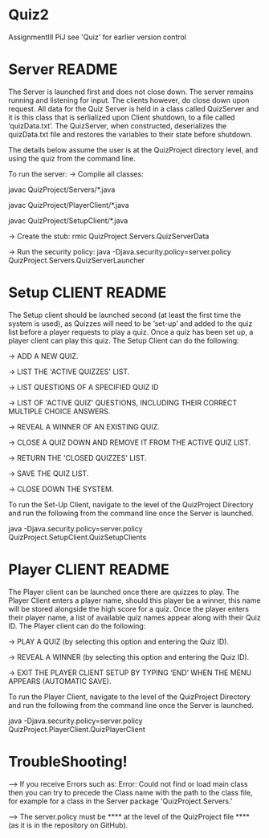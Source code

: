 Quiz2
=====

AssignmentIII PiJ see 'Quiz' for earlier version control

Server README
=============

The Server is launched first and does not close down. The server remains running and listening for input. The clients however, do close down upon request.
All data for the Quiz Server is held in a class called QuizServer and it is this class that is serlialized upon Client shutdown, to a file called ‘quizData.txt’. The QuizServer, when constructed, deserializes the quizData.txt file and restores the variables to their state before shutdown.

The details below assume the user is at the QuizProject directory level, and using the quiz from the command line.

To run the server:
→ Compile all classes: 

javac QuizProject/Servers/*.java

javac QuizProject/PlayerClient/*.java

javac QuizProject/SetupClient/*.java

→ Create the stub: rmic QuizProject.Servers.QuizServerData

→ Run the security policy: 
java -Djava.security.policy=server.policy QuizProject.Servers.QuizServerLauncher


Setup CLIENT README
===================

The Setup client should be launched second (at least the first time the system is used), as Quizzes will need to be ‘set-up’ and added to the quiz list before a player requests to play a quiz. Once a quiz has been set up, a player client can play this quiz. The Setup Client can do the following:

→ ADD A NEW QUIZ.

→ LIST THE 'ACTIVE QUIZZES' LIST.

→ LIST QUESTIONS OF A SPECIFIED QUIZ ID

→ LIST OF 'ACTIVE QUIZ' QUESTIONS, INCLUDING THEIR CORRECT MULTIPLE CHOICE ANSWERS.

→ REVEAL A WINNER OF AN EXISTING QUIZ. 

→ CLOSE A QUIZ DOWN AND REMOVE IT FROM THE ACTIVE QUIZ LIST.

→ RETURN THE 'CLOSED QUIZZES' LIST.

→ SAVE THE QUIZ LIST.

→ CLOSE DOWN THE SYSTEM.

To run the Set-Up Client, navigate to the level of the QuizProject Directory and run the following from the command line once the Server is launched.

java -Djava.security.policy=server.policy QuizProject.SetupClient.QuizSetupClients


Player CLIENT README
====================

The Player client can be launched once there are quizzes to play. The Player Client enters a player name, should this player be a winner, this name will be stored alongside the high score for a quiz. Once the player enters their player name, a list of available quiz names appear along with their Quiz ID.
The Player client can do the following: 

→ PLAY A QUIZ (by selecting this option and entering the Quiz ID).

→ REVEAL A WINNER (by selecting this option and entering the Quiz ID).

→ EXIT THE PLAYER CLIENT SETUP BY TYPING ‘END’ WHEN THE MENU APPEARS (AUTOMATIC SAVE).

To run the Player Client, navigate to the level of the QuizProject Directory and run the following from the command line once the Server is launched.

java -Djava.security.policy=server.policy QuizProject.PlayerClient.QuizPlayerClient 


TroubleShooting!
================
--> If you receive Errors such as:
Error: Could not find or load main class <Name of Class> then you can try to precede the Class name with the path to the class file, for example for a class in the Server package 'QuizProject.Servers.<Name of Class>'

--> The server.policy must be **** at the level of the QuizProject file **** (as it is in the repository on GitHub).


